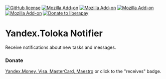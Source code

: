 [![GitHub license](https://img.shields.io/github/license/donbidon/Yandex.Toloka-Notifier.svg)](https://github.com/donbidon/Yandex.Toloka-Notifier/blob/master/LICENSE)
[![Mozilla Add-on](https://img.shields.io/amo/v/yandex-toloka-notifier.svg)](https://addons.mozilla.org/firefox/addon/yandex-toloka-notifier/)
[![Mozilla Add-on](https://img.shields.io/amo/d/yandex-toloka-notifier.svg)](https://addons.mozilla.org/en-US/firefox/addon/yandex-toloka-notifier/)
[![Mozilla Add-on](https://img.shields.io/amo/stars/yandex-toloka-notifier.svg)](https://addons.mozilla.org/firefox/addon/yandex-toloka-notifier/)
[![Mozilla Add-on](https://img.shields.io/amo/users/yandex-toloka-notifier.svg)](https://addons.mozilla.org/firefox/addon/yandex-toloka-notifier/)
[![Donate to liberapay](http://img.shields.io/liberapay/receives/don.bidon.svg?logo=liberapay)](https://liberapay.com/don.bidon/donate)

# Yandex.Toloka Notifier
Receive notifications about new tasks and messages.

### Donate

[Yandex.Money, Visa, MasterCard, Maestro](https://money.yandex.ru/to/4100135114149) or click to the "receives" badge.